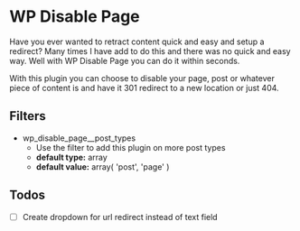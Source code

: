 # WP Disable Page

Have you ever wanted to retract content quick and easy and setup a redirect? Many times I have add to do this and there was no quick and easy way. Well with WP Disable Page you can do it within seconds. 

With this plugin you can choose to disable your page, post or whatever piece of content is and have it 301 redirect to a new location or just 404.

## Filters

 - wp_disable_page__post_types 
    - Use the filter to add this plugin on more post types
    - **default type:** array 
    - **default value:** array( 'post', 'page' )

## Todos

- [ ] Create dropdown for url redirect instead of text field